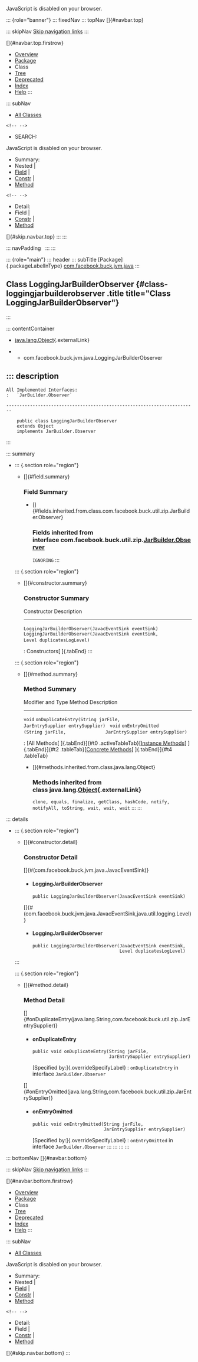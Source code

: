 <div>

JavaScript is disabled on your browser.

</div>

::: {role="banner"}
::: fixedNav
::: topNav
[]{#navbar.top}

::: skipNav
[Skip navigation links](#skip.navbar.top "Skip navigation links")
:::

[]{#navbar.top.firstrow}

-   [Overview](../../../../../index.html)
-   [Package](package-summary.html)
-   Class
-   [Tree](package-tree.html)
-   [Deprecated](../../../../../deprecated-list.html)
-   [Index](../../../../../index-all.html)
-   [Help](../../../../../help-doc.html)
:::

::: subNav
-   [All Classes](../../../../../allclasses.html)

```{=html}
<!-- -->
```
-   SEARCH:

<div>

<div>

JavaScript is disabled on your browser.

</div>

</div>

<div>

-   Summary: 
-   Nested \| 
-   [Field](#field.summary) \| 
-   [Constr](#constructor.summary) \| 
-   [Method](#method.summary)

```{=html}
<!-- -->
```
-   Detail: 
-   Field \| 
-   [Constr](#constructor.detail) \| 
-   [Method](#method.detail)

</div>

[]{#skip.navbar.top}
:::
:::

::: navPadding
 
:::
:::

::: {role="main"}
::: header
::: subTitle
[Package]{.packageLabelInType} [com.facebook.buck.jvm.java](package-summary.html)
:::

## Class LoggingJarBuilderObserver {#class-loggingjarbuilderobserver .title title="Class LoggingJarBuilderObserver"}
:::

::: contentContainer
-   [java.lang.Object](http://docs.oracle.com/javase/7/docs/api/java/lang/Object.html?is-external=true "class or interface in java.lang"){.externalLink}

-   -   com.facebook.buck.jvm.java.LoggingJarBuilderObserver

::: description
-   

    All Implemented Interfaces:
    :   `JarBuilder.Observer`

    ------------------------------------------------------------------------

        public class LoggingJarBuilderObserver
        extends Object
        implements JarBuilder.Observer
:::

::: summary
-   ::: {.section role="region"}
    -   []{#field.summary}

        ### Field Summary

        -   []{#fields.inherited.from.class.com.facebook.buck.util.zip.JarBuilder.Observer}

            ### Fields inherited from interface com.facebook.buck.util.zip.[JarBuilder.Observer](../../util/zip/JarBuilder.Observer.html "interface in com.facebook.buck.util.zip")

            `IGNORING`
    :::

    ::: {.section role="region"}
    -   []{#constructor.summary}

        ### Constructor Summary

          Constructor                                                                                                Description
          ---------------------------------------------------------------------------------------------------------- -------------
          `LoggingJarBuilderObserver​(JavacEventSink eventSink)`                                                       
          `LoggingJarBuilderObserver​(JavacEventSink eventSink,                          Level duplicatesLogLevel)`    

          : Constructors[ ]{.tabEnd}
    :::

    ::: {.section role="region"}
    -   []{#method.summary}

        ### Method Summary

          Modifier and Type   Method                                                                               Description
          ------------------- ------------------------------------------------------------------------------------ -------------
          `void`              `onDuplicateEntry​(String jarFile,                 JarEntrySupplier entrySupplier)`    
          `void`              `onEntryOmitted​(String jarFile,               JarEntrySupplier entrySupplier)`        

          : [All Methods[ ]{.tabEnd}]{#t0 .activeTableTab}[[Instance
          Methods](javascript:show(2);)[ ]{.tabEnd}]{#t2
          .tableTab}[[Concrete
          Methods](javascript:show(8);)[ ]{.tabEnd}]{#t4 .tableTab}

        -   []{#methods.inherited.from.class.java.lang.Object}

            ### Methods inherited from class java.lang.[Object](http://docs.oracle.com/javase/7/docs/api/java/lang/Object.html?is-external=true "class or interface in java.lang"){.externalLink}

            `clone, equals, finalize, getClass, hashCode, notify, notifyAll, toString, wait, wait, wait`
    :::
:::

::: details
-   ::: {.section role="region"}
    -   []{#constructor.detail}

        ### Constructor Detail

        []{#<init>(com.facebook.buck.jvm.java.JavacEventSink)}

        -   #### LoggingJarBuilderObserver

                public LoggingJarBuilderObserver​(JavacEventSink eventSink)

        []{#<init>(com.facebook.buck.jvm.java.JavacEventSink,java.util.logging.Level)}

        -   #### LoggingJarBuilderObserver

                public LoggingJarBuilderObserver​(JavacEventSink eventSink,
                                                 Level duplicatesLogLevel)
    :::

    ::: {.section role="region"}
    -   []{#method.detail}

        ### Method Detail

        []{#onDuplicateEntry(java.lang.String,com.facebook.buck.util.zip.JarEntrySupplier)}

        -   #### onDuplicateEntry

            ``` methodSignature
            public void onDuplicateEntry​(String jarFile,
                                         JarEntrySupplier entrySupplier)
            ```

            [Specified by:]{.overrideSpecifyLabel}
            :   `onDuplicateEntry` in interface `JarBuilder.Observer`

        []{#onEntryOmitted(java.lang.String,com.facebook.buck.util.zip.JarEntrySupplier)}

        -   #### onEntryOmitted

            ``` methodSignature
            public void onEntryOmitted​(String jarFile,
                                       JarEntrySupplier entrySupplier)
            ```

            [Specified by:]{.overrideSpecifyLabel}
            :   `onEntryOmitted` in interface `JarBuilder.Observer`
    :::
:::
:::
:::

::: bottomNav
[]{#navbar.bottom}

::: skipNav
[Skip navigation links](#skip.navbar.bottom "Skip navigation links")
:::

[]{#navbar.bottom.firstrow}

-   [Overview](../../../../../index.html)
-   [Package](package-summary.html)
-   Class
-   [Tree](package-tree.html)
-   [Deprecated](../../../../../deprecated-list.html)
-   [Index](../../../../../index-all.html)
-   [Help](../../../../../help-doc.html)
:::

::: subNav
-   [All Classes](../../../../../allclasses.html)

<div>

<div>

JavaScript is disabled on your browser.

</div>

</div>

<div>

-   Summary: 
-   Nested \| 
-   [Field](#field.summary) \| 
-   [Constr](#constructor.summary) \| 
-   [Method](#method.summary)

```{=html}
<!-- -->
```
-   Detail: 
-   Field \| 
-   [Constr](#constructor.detail) \| 
-   [Method](#method.detail)

</div>

[]{#skip.navbar.bottom}
:::
